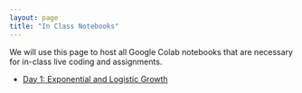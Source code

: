 ```yaml
---
layout: page
title: "In Class Notebooks"
---
```


We will use this page to host all Google Colab notebooks that are necessary for in-class live coding and assignments.


* [Day 1: Exponential and Logistic Growth](https://colab.research.google.com/drive/1P6oyGKyNb6miNEa9FZm9ZOGMs61hEfrz?usp=sharing)
